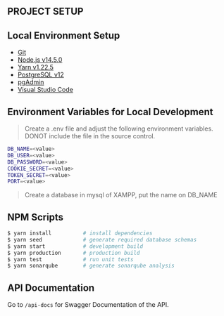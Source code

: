 ## PROJECT SETUP

## Local Environment Setup

- [Git](https://git-scm.com/)
- [Node.js v14.5.0](https://nodejs.org/en/)
- [Yarn v1.22.5](https://classic.yarnpkg.com/en/docs/install/#windows-stable)
- [PostgreSQL v12](https://www.enterprisedb.com/downloads/postgres-postgresql-downloads)
- [pgAdmin](https://www.pgadmin.org/)
- [Visual Studio Code](https://code.visualstudio.com/)

## Environment Variables for Local Development

> Create a .env file and adjust the following environment variables. DONOT include the file in the source control.

```bash
DB_NAME=<value>
DB_USER=<value>
DB_PASSWORD=<value>
COOKIE_SECRET=<value>
TOKEN_SECRET=<value>
PORT=<value>
```

> Create a database in mysql of XAMPP, put the name on DB_NAME

## NPM Scripts

```bash
$ yarn install          # install dependencies
$ yarn seed             # generate required database schemas
$ yarn start            # development build
$ yarn production       # production build
$ yarn test             # run unit tests
$ yarn sonarqube        # generate sonarqube analysis
```

## API Documentation

Go to `/api-docs` for Swagger Documentation of the API.

